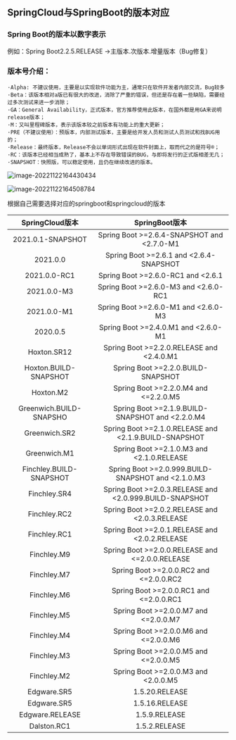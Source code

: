 ## SpringCloud与SpringBoot的版本对应

### Spring Boot的版本以数字表示

例如：Spring Boot2.2.5.RELEASE ->主版本.次版本.增量版本（Bug修复）

### 版本号介绍：

```
·Alpha: 不建议使用，主要是以实现软件功能为主，通常只在软件开发者内部交流，Bug较多
·Beta：该版本相对a版已有很大的改进，消除了严重的错误，但还是存在着一些缺陷，需要经过多次测试来进一步消除；
·GA：General Availability，正式版本，官方推荐使用此版本，在国外都是用GA来说明release版本；
·M：又叫里程碑版本，表示该版本较之前版本有功能上的重大更新；
·PRE（不建议使用）：预版本，内部测试版本，主要是给开发人员和测试人员测试和找BUG用的；
·Release：最终版本，Release不会以单词形式出现在软件封面上，取而代之的是符号®；
·RC：该版本已经相当成熟了，基本上不存在导致错误的BUG，与即将发行的正式版相差无几；
·SNAPSHOT：快照版，可以稳定使用，且仍在继续改进的版本。
```

![image-20221122164430434](C:\Users\guser\Desktop\12月转正考核答辩材料\SpringCloud与SpringBoot的版本对应.assets\image-20221122164430434.png)

![image-20221122164508784](C:\Users\guser\Desktop\12月转正考核答辩材料\SpringCloud与SpringBoot的版本对应.assets\image-20221122164508784.png)

根据自己需要选择对应的springboot和springcloud的版本

|     SpringCloud版本     |                     SpringBoot版本                      |
| :---------------------: | :-----------------------------------------------------: |
|    2021.0.1-SNAPSHOT    |       Spring Boot >=2.6.4-SNAPSHOT and <2.7.0-M1        |
|        2021.0.0         |         Spring Boot >=2.6.1 and <2.6.4-SNAPSHOT         |
|      2021.0.0-RC1       |           Spring Boot >=2.6.0-RC1 and <2.6.1            |
|       2021.0.0-M3       |          Spring Boot >=2.6.0-M3 and <2.6.0-RC1          |
|       2021.0.0-M1       |          Spring Boot >=2.6.0-M1 and <2.6.0-M3           |
|        2020.0.5         |          Spring Boot >=2.4.0.M1 and <2.6.0-M1           |
|       Hoxton.SR12       |        Spring Boot >=2.2.0.RELEASE and <2.4.0.M1        |
|  Hoxton.BUILD-SNAPSHOT  |           Spring Boot >=2.2.0.BUILD-SNAPSHOT            |
|        Hoxton.M2        |          Spring Boot >=2.2.0.M4 and <=2.2.0.M5          |
| Greenwich.BUILD-SNAPSHO |    Spring Boot >=2.1.9.BUILD-SNAPSHOT and <2.2.0.M4     |
|      Greenwich.SR2      |  Spring Boot >=2.1.0.RELEASE and <2.1.9.BUILD-SNAPSHOT  |
|      Greenwich.M1       |        Spring Boot >=2.1.0.M3 and <2.1.0.RELEASE        |
| Finchley.BUILD-SNAPSHOT |   Spring Boot >=2.0.999.BUILD-SNAPSHOT and <2.1.0.M3    |
|      Finchley.SR4       | Spring Boot >=2.0.3.RELEASE and <2.0.999.BUILD-SNAPSHOT |
|      Finchley.RC2       |     Spring Boot >=2.0.2.RELEASE and <2.0.3.RELEASE      |
|      Finchley.RC1       |     Spring Boot >=2.0.1.RELEASE and <2.0.2.RELEASE      |
|       Finchley.M9       |     Spring Boot >=2.0.0.RELEASE and <=2.0.0.RELEASE     |
|       Finchley.M7       |         Spring Boot >=2.0.0.RC2 and <=2.0.0.RC2         |
|       Finchley.M6       |         Spring Boot >=2.0.0.RC1 and <=2.0.0.RC1         |
|       Finchley.M5       |          Spring Boot >=2.0.0.M7 and <=2.0.0.M7          |
|       Finchley.M4       |          Spring Boot >=2.0.0.M6 and <=2.0.0.M6          |
|       Finchley.M3       |          Spring Boot >=2.0.0.M5 and <=2.0.0.M5          |
|       Finchley.M2       |          Spring Boot >=2.0.0.M3 and <2.0.0.M5           |
|       Edgware.SR5       |                     1.5.20.RELEASE                      |
|       Edgware.SR5       |                     1.5.16.RELEASE                      |
|     Edgware.RELEASE     |                      1.5.9.RELEASE                      |
|       Dalston.RC1       |                      1.5.2.RELEASE                      |

